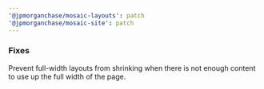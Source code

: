 ```yaml
---
'@jpmorganchase/mosaic-layouts': patch
'@jpmorganchase/mosaic-site': patch
---
```


### Fixes

Prevent full-width layouts from shrinking when there is not enough content to use up the full width of the page.
